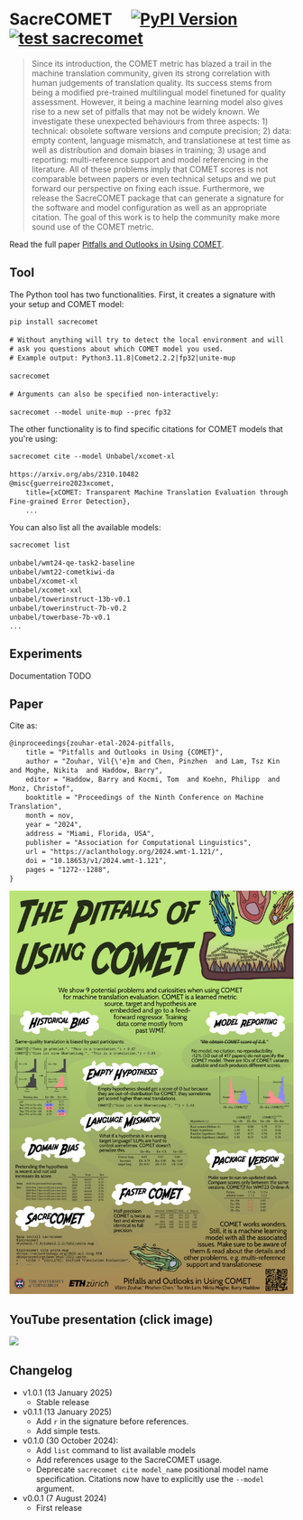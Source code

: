 # SacreCOMET &nbsp;&nbsp;&nbsp; [![PyPI Version](https://img.shields.io/pypi/v/sacrecomet)](https://pypi.org/project/sacrecomet/) [![test sacrecomet](https://github.com/PinzhenChen/sacreCOMET/actions/workflows/test.yml/badge.svg)](https://github.com/PinzhenChen/sacreCOMET/actions/workflows/test.yml)

> Since its introduction, the COMET metric has blazed a trail in the machine translation community, given its strong correlation with human judgements of translation quality. Its success stems from being a modified pre-trained multilingual model finetuned for quality assessment. However, it being a machine learning model also gives rise to a new set of pitfalls that may not be widely known. We investigate these unexpected behaviours from three aspects: 1) technical: obsolete software versions and compute precision; 2) data: empty content, language mismatch, and translationese at test time as well as distribution and domain biases in training; 3) usage and reporting: multi-reference support and model referencing in the literature. All of these problems imply that COMET scores is not comparable between papers or even technical setups and we put forward our perspective on fixing each issue. Furthermore, we release the SacreCOMET package that can generate a signature for the software and model configuration as well as an appropriate citation. The goal of this work is to help the community make more sound use of the COMET metric.

Read the full paper [Pitfalls and Outlooks in Using COMET](https://aclanthology.org/2024.wmt-1.121/).

## Tool

The Python tool has two functionalities.
First, it creates a signature with your setup and COMET model:

```
pip install sacrecomet

# Without anything will try to detect the local environment and will
# ask you questions about which COMET model you used.
# Example output: Python3.11.8|Comet2.2.2|fp32|unite-mup

sacrecomet 

# Arguments can also be specified non-interactively:

sacrecomet --model unite-mup --prec fp32
```

The other functionality is to find specific citations for COMET models that you're using:

```
sacrecomet cite --model Unbabel/xcomet-xl

https://arxiv.org/abs/2310.10482
@misc{guerreiro2023xcomet,
    title={xCOMET: Transparent Machine Translation Evaluation through Fine-grained Error Detection}, 
    ...
```

You can also list all the available models:
```
sacrecomet list

unbabel/wmt24-qe-task2-baseline
unbabel/wmt22-cometkiwi-da
unbabel/xcomet-xl
unbabel/xcomet-xxl
unbabel/towerinstruct-13b-v0.1
unbabel/towerinstruct-7b-v0.2
unbabel/towerbase-7b-v0.1
...
```

## Experiments

Documentation TODO

## Paper

Cite as:

```
@inproceedings{zouhar-etal-2024-pitfalls,
    title = "Pitfalls and Outlooks in Using {COMET}",
    author = "Zouhar, Vil{\'e}m and Chen, Pinzhen  and Lam, Tsz Kin  and Moghe, Nikita  and Haddow, Barry",
    editor = "Haddow, Barry and Kocmi, Tom  and Koehn, Philipp  and Monz, Christof",
    booktitle = "Proceedings of the Ninth Conference on Machine Translation",
    month = nov,
    year = "2024",
    address = "Miami, Florida, USA",
    publisher = "Association for Computational Linguistics",
    url = "https://aclanthology.org/2024.wmt-1.121/",
    doi = "10.18653/v1/2024.wmt-1.121",
    pages = "1272--1288",
}

```

<img src="https://raw.githubusercontent.com/PinzhenChen/sacreCOMET/main/misc/poster.png" width="900vw">

## YouTube presentation (click image)

[<img src="https://img.youtube.com/vi/jDMvueySuPo/maxresdefault.jpg" width=400px>](https://www.youtube.com/watch?v=jDMvueySuPo)

## Changelog

- v1.0.1 (13 January 2025)
  - Stable release
- v0.1.1 (13 January 2025)
  - Add `r` in the signature before references.
  - Add simple tests.
- v0.1.0 (30 October 2024):
  - Add `list` command to list available models
  - Add references usage to the SacreCOMET usage.
  - Deprecate `sacrecomet cite model_name` positional model name specification. Citations now have to explicitly use the `--model` argument.
- v0.0.1 (7 August 2024)
  - First release
